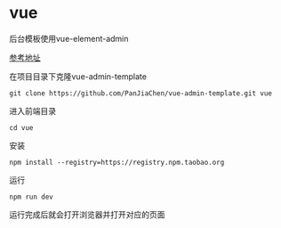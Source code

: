 # vue

后台模板使用vue-element-admin

[参考地址](https://github.com/PanJiaChen/vue-admin-template/blob/master/README-zh.md)

在项目目录下克隆vue-admin-template
```
git clone https://github.com/PanJiaChen/vue-admin-template.git vue
```
进入前端目录
```
cd vue
```

安装
```
npm install --registry=https://registry.npm.taobao.org
```

运行
```
npm run dev
```

运行完成后就会打开浏览器并打开对应的页面